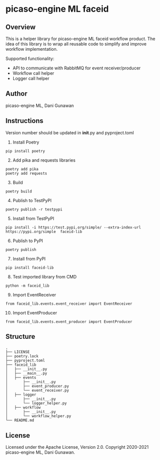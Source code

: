 # picaso-engine ML faceid

## Overview

This is a helper library for picaso-engine ML faceid workflow product. The idea of this library is to wrap all reusable code to simplify and improve workflow implementation.

Supported functionality:

- API to communicate with RabbitMQ for event receiver/producer
- Workflow call helper
- Logger call helper

## Author

picaso-engine ML, Dani Gunawan

## Instructions

Version number should be updated in __init__.py and pyproject.toml

1. Install Poetry

```
pip install poetry
```

2. Add pika and requests libraries

```
poetry add pika
poetry add requests
```

3. Build

```
poetry build
```

4. Publish to TestPyPI

```
poetry publish -r testpypi
```

5. Install from TestPyPI

```
pip install -i https://test.pypi.org/simple/ --extra-index-url https://pypi.org/simple  faceid-lib
```

6. Publish to PyPI

```
poetry publish
```

7. Install from PyPI

```
pip install faceid-lib
```

8. Test imported library from CMD

```
python -m faceid_lib
```

9. Import EventReceiver

```
from faceid_lib.events.event_receiver import EventReceiver
```

10. Import EventProducer

```
from faceid_lib.events.event_producer import EventProducer
```

## Structure

```
.
├── LICENSE
├── poetry.lock
├── pyproject.toml
├── faceid_lib
│   ├── __init__.py
│   ├── __main__.py
│   ├── events
│       ├── __init__.py
│       ├── event_producer.py
│       └── event_receiver.py
│   ├── logger
│       ├── __init__.py
│       └── logger_helper.py
│   ├── workflow
│       ├── __init__.py
│       └── workflow_helper.py
└── README.md
```

## License
Licensed under the Apache License, Version 2.0. Copyright 2020-2021 picaso-engine ML, Dani Gunawan.
